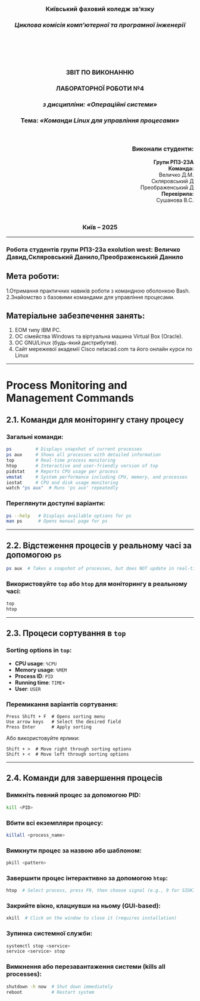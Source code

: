 <div
 align="center">
</div>
<div align="center">
  
### **Київський фаховий коледж зв’язку**  
### *Циклова комісія комп’ютерної та програмної інженерії*  

<br/><br/><br/><br/>


### **ЗВІТ ПО ВИКОНАННЮ** 
### **ЛАБОРАТОРНОЇ РОБОТИ №4**  
### *з дисципліни: «Операційні системи»*  

  
### **Тема:** *«Команди Linux для управління процесами»*  

<br/>

</div>

<div align="right">

### **Виконали студенти:**  
**Групи РПЗ-23А**  
**Команда:**<br> Величко Д.М.<br>Скляровський Д<br>Преображенський Д<br>
**Перевірила:**<br> Сушанова В.С.  

</div>

<div align="center">

<br/>

### **Київ – 2025**  

</div>


---

### Робота студентів групи РПЗ-23а exolution west: Величко Давид,Скляровський Данило,Преображенський Данило


## Мета роботи:  
1.Отримання практичних навиків роботи з командною оболонкою Bash.
2.Знайомство з базовими командами для управління процесами.

## Матеріальне забезпечення занять:
1. ЕОМ типу IBM PC.
2. ОС сімейства Windows та віртуальна машина Virtual Box (Oracle).
3. ОС GNU/Linux (будь-який дистрибутив).
4. Сайт мережевої академії Cisco netacad.com та його онлайн курси по Linux

---

# Process Monitoring and Management Commands

## 2.1. Команди для моніторингу стану процесу

### Загальні команди:
```bash
ps         # Displays snapshot of current processes
ps aux     # Shows all processes with detailed information
top        # Real-time process monitoring
htop       # Interactive and user-friendly version of top
pidstat    # Reports CPU usage per process
vmstat     # System performance including CPU, memory, and processes
iostat     # CPU and disk usage monitoring
watch "ps aux"  # Runs 'ps aux' repeatedly
```

### Переглянути доступні варіанти:
```bash
ps --help   # Displays available options for ps
man ps      # Opens manual page for ps
```

---

## 2.2. Відстеження процесів у реальному часі за допомогою `ps`
```bash
ps aux  # Takes a snapshot of processes, but does NOT update in real-time
```

### Використовуйте `top` або `htop` для моніторингу в реальному часі:
```bash
top
htop
```

---

## 2.3. Процеси сортування в `top`

### Sorting options in `top`:
- **CPU usage**: `%CPU`
- **Memory usage**: `%MEM`
- **Process ID**: `PID`
- **Running time**: `TIME+`
- **User**: `USER`

### Перемикання варіантів сортування:
```plaintext
Press Shift + F  # Opens sorting menu
Use arrow keys   # Select the desired field
Press Enter      # Apply sorting
```
Або використовуйте ярлики:
```plaintext
Shift + >  # Move right through sorting options
Shift + <  # Move left through sorting options
```

---

## 2.4. Команди для завершення процесів

### Вимкніть певний процес за допомогою PID:
```bash
kill <PID>
```

### Вбити всі екземпляри процесу:
```bash
killall <process_name>
```

### Вимкнути процес за назвою або шаблоном:
```bash
pkill <pattern>
```

### Завершити процес інтерактивно за допомогою `htop`:
```bash
htop  # Select process, press F9, then choose signal (e.g., 9 for SIGKILL)
```

### Закрийте вікно, клацнувши на ньому (GUI-based):
```bash
xkill  # Click on the window to close it (requires installation)
```

### Зупинка системної служби:
```bash
systemctl stop <service>
service <service> stop
```

### Вимкнення або перезавантаження системи (kills all processes):
```bash
shutdown -h now  # Shut down immediately
reboot           # Restart system
```
